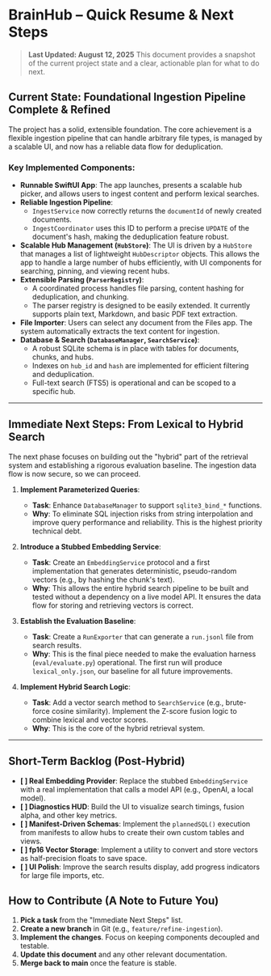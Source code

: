 # BrainHub – Quick Resume & Next Steps

> **Last Updated: August 12, 2025**
> This document provides a snapshot of the current project state and a clear, actionable plan for what to do next.

## Current State: Foundational Ingestion Pipeline Complete & Refined

The project has a solid, extensible foundation. The core achievement is a flexible ingestion pipeline that can handle arbitrary file types, is managed by a scalable UI, and now has a reliable data flow for deduplication.

### Key Implemented Components:

- **Runnable SwiftUI App**: The app launches, presents a scalable hub picker, and allows users to ingest content and perform lexical searches.
- **Reliable Ingestion Pipeline**:
  - `IngestService` now correctly returns the `documentId` of newly created documents.
  - `IngestCoordinator` uses this ID to perform a precise `UPDATE` of the document's hash, making the deduplication feature robust.
- **Scalable Hub Management (`HubStore`)**: The UI is driven by a `HubStore` that manages a list of lightweight `HubDescriptor` objects. This allows the app to handle a large number of hubs efficiently, with UI components for searching, pinning, and viewing recent hubs.
- **Extensible Parsing (`ParserRegistry`)**:
  - A coordinated process handles file parsing, content hashing for deduplication, and chunking.
  - The parser registry is designed to be easily extended. It currently supports plain text, Markdown, and basic PDF text extraction.
- **File Importer**: Users can select any document from the Files app. The system automatically extracts the text content for ingestion.
- **Database & Search (`DatabaseManager`, `SearchService`)**:
  - A robust SQLite schema is in place with tables for documents, chunks, and hubs.
  - Indexes on `hub_id` and `hash` are implemented for efficient filtering and deduplication.
  - Full-text search (FTS5) is operational and can be scoped to a specific hub.

---

## Immediate Next Steps: From Lexical to Hybrid Search

The next phase focuses on building out the "hybrid" part of the retrieval system and establishing a rigorous evaluation baseline. The ingestion data flow is now secure, so we can proceed.

1.  **Implement Parameterized Queries**:

    - **Task**: Enhance `DatabaseManager` to support `sqlite3_bind_*` functions.
    - **Why**: To eliminate SQL injection risks from string interpolation and improve query performance and reliability. This is the highest priority technical debt.

2.  **Introduce a Stubbed Embedding Service**:

    - **Task**: Create an `EmbeddingService` protocol and a first implementation that generates deterministic, pseudo-random vectors (e.g., by hashing the chunk's text).
    - **Why**: This allows the entire hybrid search pipeline to be built and tested without a dependency on a live model API. It ensures the data flow for storing and retrieving vectors is correct.

3.  **Establish the Evaluation Baseline**:

    - **Task**: Create a `RunExporter` that can generate a `run.jsonl` file from search results.
    - **Why**: This is the final piece needed to make the evaluation harness (`eval/evaluate.py`) operational. The first run will produce `lexical_only.json`, our baseline for all future improvements.

4.  **Implement Hybrid Search Logic**:
    - **Task**: Add a vector search method to `SearchService` (e.g., brute-force cosine similarity). Implement the Z-score fusion logic to combine lexical and vector scores.
    - **Why**: This is the core of the hybrid retrieval system.

---

## Short-Term Backlog (Post-Hybrid)

- **[ ] Real Embedding Provider**: Replace the stubbed `EmbeddingService` with a real implementation that calls a model API (e.g., OpenAI, a local model).
- **[ ] Diagnostics HUD**: Build the UI to visualize search timings, fusion alpha, and other key metrics.
- **[ ] Manifest-Driven Schemas**: Implement the `plannedSQL()` execution from manifests to allow hubs to create their own custom tables and views.
- **[ ] fp16 Vector Storage**: Implement a utility to convert and store vectors as half-precision floats to save space.
- **[ ] UI Polish**: Improve the search results display, add progress indicators for large file imports, etc.

## How to Contribute (A Note to Future You)

1.  **Pick a task** from the "Immediate Next Steps" list.
2.  **Create a new branch** in Git (e.g., `feature/refine-ingestion`).
3.  **Implement the changes**. Focus on keeping components decoupled and testable.
4.  **Update this document** and any other relevant documentation.
5.  **Merge back to main** once the feature is stable.
